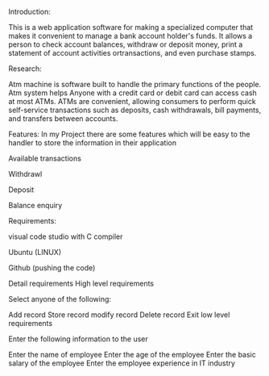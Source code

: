 Introduction:


This is a web application software for making a specialized computer that makes it convenient to manage a bank account holder's funds. It allows a person to check account 
balances, withdraw or deposit money, print a statement of account activities ortransactions, and even purchase stamps.





Research:

Atm machine is software built to handle the primary  functions of the people. Atm system helps Anyone with a credit card or debit card can access cash at most ATMs. ATMs are convenient, allowing consumers to perform quick self-service transactions such as deposits, cash withdrawals, bill payments, and transfers between accounts.






Features:
In my Project there are some features which will be easy to the handler to 
store the information in their application





Available transactions


Withdrawl

Deposit

Balance enquiry

Requirements:

visual code studio with C compiler

Ubuntu (LINUX)

Github (pushing the code)

Detail requirements
High level requirements

Select anyone of the following:

Add record
Store record
modify record
Delete record
Exit
low level requirements

Enter the following information to the user

Enter the name of employee
Enter the age of the employee
Enter the basic salary of the employee
Enter the employee experience in IT industry


